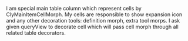 I am special main table column which represent cells by ClyMainItemCellMorph.
My cells are responsible to show expansion icon and any other decoration tools: definition morph, extra tool morps.
I ask given queryView to decorate cell which will pass cell morph through all related table decorators.